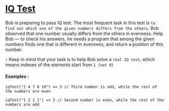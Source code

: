 # [IQ Test](https://www.codewars.com/kata/552c028c030765286c00007d)

Bob is preparing to pass IQ test. The most frequent task in this test is ```to find out which one of the given numbers differs from the others```. Bob observed that one number usually differs from the others in evenness. Help Bob — to check his answers, he needs a program that among the given numbers finds one that is different in evenness, and return a position of this number.

```!``` Keep in mind that your task is to help Bob solve a ```real IQ test```, which means indexes of the elements start from ```1 (not 0)```

#### Examples :

```
iqTest("2 4 7 8 10") => 3 // Third number is odd, while the rest of the numbers are even

iqTest("1 2 1 1") => 2 // Second number is even, while the rest of the numbers are odd
```